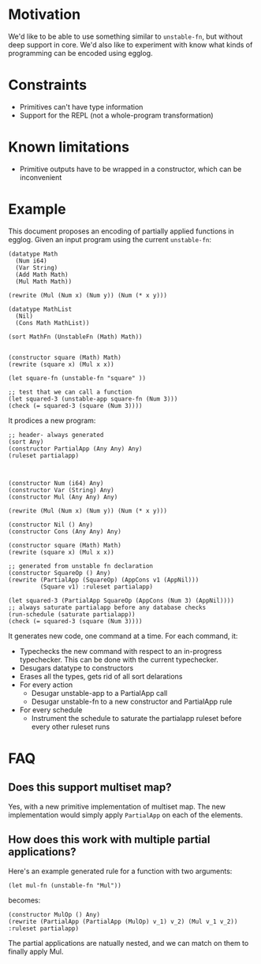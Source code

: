 # Motivation

We'd like to be able to use something similar to `unstable-fn`, but without deep support in core.
We'd also like to experiment with know what kinds of programming can be encoded using egglog.

# Constraints

- Primitives can't have type information
- Support for the REPL (not a whole-program transformation)

# Known limitations

- Primitive outputs have to be wrapped in a constructor, which can be inconvenient

# Example

This document proposes an encoding of partially applied functions in egglog.
Given an input program using the current `unstable-fn`:
```
(datatype Math
  (Num i64)
  (Var String)
  (Add Math Math)
  (Mul Math Math))

(rewrite (Mul (Num x) (Num y)) (Num (* x y)))

(datatype MathList
  (Nil)
  (Cons Math MathList))

(sort MathFn (UnstableFn (Math) Math))


(constructor square (Math) Math)
(rewrite (square x) (Mul x x))

(let square-fn (unstable-fn "square" ))

;; test that we can call a function
(let squared-3 (unstable-app square-fn (Num 3)))
(check (= squared-3 (square (Num 3))))
```


It prodices a new program:
```
;; header- always generated
(sort Any)
(constructor PartialApp (Any Any) Any)
(ruleset partialapp)



(constructor Num (i64) Any)
(constructor Var (String) Any)
(constructor Mul (Any Any) Any)

(rewrite (Mul (Num x) (Num y)) (Num (* x y)))

(constructor Nil () Any)
(constructor Cons (Any Any) Any)

(constructor square (Math) Math)
(rewrite (square x) (Mul x x))

;; generated from unstable fn declaration
(constructor SquareOp () Any)
(rewrite (PartialApp (SquareOp) (AppCons v1 (AppNil)))
         (Square v1) :ruleset partialapp)

(let squared-3 (PartialApp SquareOp (AppCons (Num 3) (AppNil))))
;; always saturate partialapp before any database checks
(run-schedule (saturate partialapp))
(check (= squared-3 (square (Num 3))))
```

It generates new code, one command at a time. For each command, it:
- Typechecks the new command with respect to an in-progress typechecker. This can be done with the current typechecker.
- Desugars datatype to constructors
- Erases all the types, gets rid of all sort delarations
- For every action
  - Desugar unstable-app to a PartialApp call
  - Desugar unstable-fn to a new constructor and PartialApp rule
- For every schedule
  - Instrument the schedule to saturate the partialapp ruleset before every other ruleset runs


# FAQ

## Does this support multiset map?

Yes, with a new primitive implementation of multiset map.
The new implementation would simply apply `PartialApp` on each of the elements.

## How does this work with multiple partial applications?

Here's an example generated rule for a function with two arguments:
```
(let mul-fn (unstable-fn "Mul"))
```
becomes:
```
(constructor MulOp () Any)
(rewrite (PartialApp (PartialApp (MulOp) v_1) v_2) (Mul v_1 v_2)) :ruleset partialapp)
```

The partial applications are natually nested, and we can match on them to finally apply Mul.